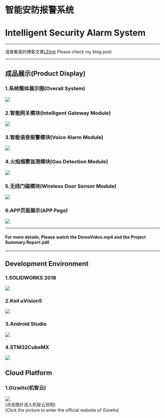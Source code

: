 # 智能安防报警系统
# Intelligent Security Alarm System
****
请查看我的博客文章[LElink](http://175.24.81.148/lelink/)
Please check my blog post
****
## 成品展示(Product Display)
### 1.系统整体展示图(Overall System)
![](Photo/Photo2.jpg)
### 2.智能网关模块(Intelligent Gateway Module)
![](Photo/Photo-网关.jpg)
### 3.智能语音报警模块(Voice Alarm Module)
![](Photo/Photo-语音报警器.jpg)
### 4.火焰烟雾监测模块(Gas Detection Module)
![](Photo/Photo-气体监控模块.jpg)
### 5.无线门磁模块(Wireless Door Sensor Module)
![](Photo/Photo-无线门磁.jpg)
### 6.APP页面展示(APP Page)
![](Photo/Photo4.jpg)  
****
#### For more details, Please watch the DemoVideo.mp4 and the Project Summary Report.pdf.
****
## Development Environment
### 1.SOLIDWORKS 2018
[![](Photo/software/solidworks.jpg)](https://www.solidworks.com)
### 2.Keil uVision5
[![](Photo/software/keil.jpg)](http://www.keil.com)
### 3.Android Studio
[![](Photo/software/android-studio-logo.jpg)](https://developer.android.com/studio)
### 4.STM32CubeMX
[![](Photo/software/stm32cubemx.jpg)](https://www.st.com/zh/development-tools/stm32cubemx.html)
## Cloud Platform
### 1.Gizwits(机智云)
[![](Photo/software/Gizwits.jpg)](http://www.gizwits.com/)  
(点击图片进入机智云官网)  
(Click the picture to enter the official website of Gizwits)




